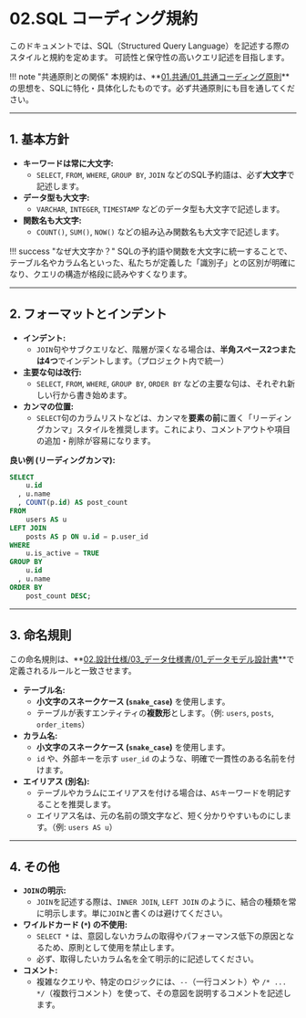 # 02.SQL コーディング規約

このドキュメントでは、SQL（Structured Query Language）を記述する際のスタイルと規約を定めます。
可読性と保守性の高いクエリ記述を目指します。

!!! note "共通原則との関係"
    本規約は、**[01.共通/01_共通コーディング原則](../../01_共通/01_共通コーディング原則.md)**の思想を、SQLに特化・具体化したものです。必ず共通原則にも目を通してください。

---

## 1. 基本方針

*   **キーワードは常に大文字:**
    *   `SELECT`, `FROM`, `WHERE`, `GROUP BY`, `JOIN` などのSQL予約語は、必ず**大文字**で記述します。
*   **データ型も大文字:**
    *   `VARCHAR`, `INTEGER`, `TIMESTAMP` などのデータ型も大文字で記述します。
*   **関数名も大文字:**
    *   `COUNT()`, `SUM()`, `NOW()` などの組み込み関数名も大文字で記述します。

!!! success "なぜ大文字か？"
    SQLの予約語や関数を大文字に統一することで、テーブル名やカラム名といった、私たちが定義した「識別子」との区別が明確になり、クエリの構造が格段に読みやすくなります。

---

## 2. フォーマットとインデント

*   **インデント:**
    *   `JOIN`句やサブクエリなど、階層が深くなる場合は、**半角スペース2つまたは4つ**でインデントします。（プロジェクト内で統一）
*   **主要な句は改行:**
    *   `SELECT`, `FROM`, `WHERE`, `GROUP BY`, `ORDER BY` などの主要な句は、それぞれ新しい行から書き始めます。
*   **カンマの位置:**
    *   `SELECT`句のカラムリストなどは、カンマを**要素の前**に置く「リーディングカンマ」スタイルを推奨します。これにより、コメントアウトや項目の追加・削除が容易になります。

**良い例 (リーディングカンマ):**
```sql
SELECT
    u.id
  , u.name
  , COUNT(p.id) AS post_count
FROM
    users AS u
LEFT JOIN
    posts AS p ON u.id = p.user_id
WHERE
    u.is_active = TRUE
GROUP BY
    u.id
  , u.name
ORDER BY
    post_count DESC;
```

---

## 3. 命名規則

この命名規則は、**[02.設計仕様/03_データ仕様書/01_データモデル設計書](../../../02_設計仕様/03_データ仕様書/01_データモデル設計書.md)**で定義されるルールと一致させます。

*   **テーブル名:**
    *   **小文字のスネークケース (`snake_case`)** を使用します。
    *   テーブルが表すエンティティの**複数形**とします。（例: `users`, `posts`, `order_items`）
*   **カラム名:**
    *   **小文字のスネークケース (`snake_case`)** を使用します。
    *   `id` や、外部キーを示す `user_id` のような、明確で一貫性のある名前を付けます。
*   **エイリアス (別名):**
    *   テーブルやカラムにエイリアスを付ける場合は、`AS`キーワードを明記することを推奨します。
    *   エイリアス名は、元の名前の頭文字など、短く分かりやすいものにします。（例: `users AS u`）

---

## 4. その他

*   **`JOIN`の明示:**
    *   `JOIN`を記述する際は、`INNER JOIN`, `LEFT JOIN` のように、結合の種類を常に明示します。単に`JOIN`と書くのは避けてください。
*   **ワイルドカード (`*`) の不使用:**
    *   `SELECT *` は、意図しないカラムの取得やパフォーマンス低下の原因となるため、原則として使用を禁止します。
    *   必ず、取得したいカラム名を全て明示的に記述してください。
*   **コメント:**
    *   複雑なクエリや、特定のロジックには、`--`（一行コメント）や `/* ... */`（複数行コメント）を使って、その意図を説明するコメントを記述します。
